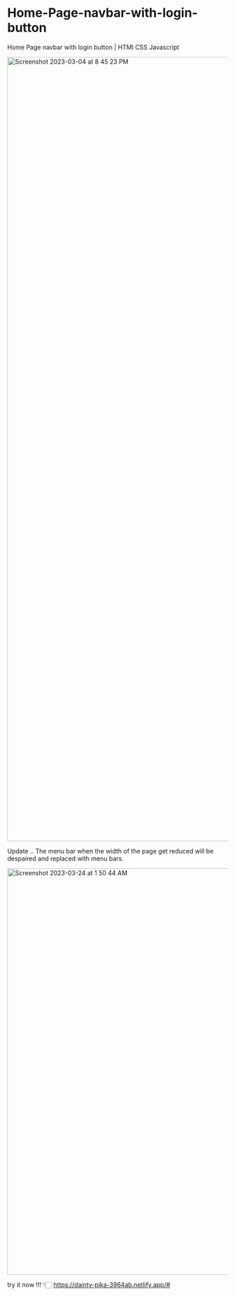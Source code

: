 # Home-Page-navbar-with-login-button
Home Page navbar with login button | HTMl CSS Javascript

<img width="1792" alt="Screenshot 2023-03-04 at 8 45 23 PM" src="https://user-images.githubusercontent.com/72815025/222920961-cf80f362-82d9-4704-bdd5-271070c13869.png">


Update .. 
The menu bar when the width of the page get reduced will be despaired and replaced with menu bars.

<img width="929" alt="Screenshot 2023-03-24 at 1 50 44 AM" src="https://user-images.githubusercontent.com/72815025/227382334-bb0b2a1c-8c5e-4fa4-aa96-b89761f7f071.png">

try it now !!!
👇🏻
https://dainty-pika-3964ab.netlify.app/#
